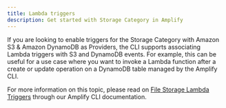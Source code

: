```yaml
---
title: Lambda triggers
description: Get started with Storage Category in Amplify
---
```


If you are looking to enable triggers for the Storage Category with Amazon S3 & Amazon DynamoDB as Providers, the CLI supports associating Lambda triggers with S3 and DynamoDB events. For example, this can be useful for a use case where you want to invoke a Lambda function after a create or update operation on a DynamoDB table managed by the Amplify CLI. 

For more information on this topic, please read on [File Storage Lambda Triggers](https://docs.amplify.aws/cli/storage#file-storage-lambda-triggers) through our Amplify CLI documentation.